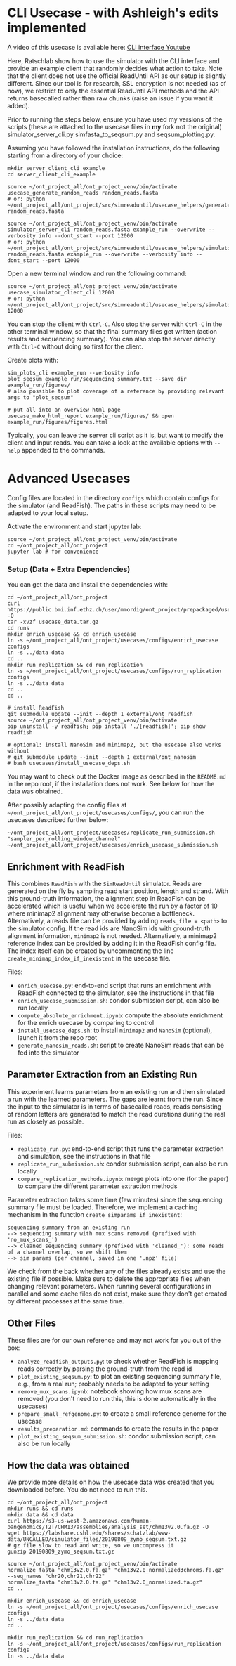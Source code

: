 # CLI Usecase - with Ashleigh's edits implemented

A video of this usecase is available here: [CLI interface Youtube](https://youtu.be/8GDTD4Memes)

Here, Ratschlab show how to use the simulator with the CLI interface and provide an example client that randomly decides what action to take. 
Note that the client does not use the official ReadUntil API as our setup is slightly different. Since our tool is for research, SSL encryption is not needed (as of now), we restrict to only the essential ReadUntil API methods and the API returns basecalled rather than raw chunks (raise an issue if you want it added).

Prior to running the steps below, ensure you have used my versions of the scripts (these are attached to the usecase files in **my** fork not the original) simulator_server_cli.py simfasta_to_seqsum.py and seqsum_plotting.py. 

Assuming you have followed the installation instructions, do the following starting from a directory of your choice:
```{bash}
mkdir server_client_cli_example
cd server_client_cli_example

source ~/ont_project_all/ont_project_venv/bin/activate
usecase_generate_random_reads random_reads.fasta
# or: python ~/ont_project_all/ont_project/src/simreaduntil/usecase_helpers/generate_random_reads.py random_reads.fasta

source ~/ont_project_all/ont_project_venv/bin/activate
simulator_server_cli random_reads.fasta example_run --overwrite --verbosity info --dont_start --port 12000
# or: python ~/ont_project_all/ont_project/src/simreaduntil/usecase_helpers/simulator_server_cli.py random_reads.fasta example_run --overwrite --verbosity info --dont_start --port 12000
```

Open a new terminal window and run the following command:
```{bash}
source ~/ont_project_all/ont_project_venv/bin/activate
usecase_simulator_client_cli 12000
# or: python ~/ont_project_all/ont_project/src/simreaduntil/usecase_helpers/simulator_client_cli.py 12000
```

You can stop the client with `Ctrl-C`. Also stop the server with `Ctrl-C` in the other terminal window, so that the final summary files get written (action results and sequencing summary).
You can also stop the server directly with `Ctrl-C` without doing so first for the client.

Create plots with:
```{bash}
sim_plots_cli example_run --verbosity info
plot_seqsum example_run/sequencing_summary.txt --save_dir example_run/figures/
# also possible to plot coverage of a reference by providing relevant args to "plot_seqsum"

# put all into an overview html page
usecase_make_html_report example_run/figures/ && open example_run/figures/figures.html
```

Typically, you can leave the server cli script as it is, but want to modify the client and input reads.
You can take a look at the available options with `--help` appended to the commands.

# Advanced Usecases

Config files are located in the directory `configs` which contain configs for the simulator (and ReadFish).
The paths in these scripts may need to be adapted to your local setup.

Activate the environment and start jupyter lab:
```{bash}
source ~/ont_project_all/ont_project_venv/bin/activate
cd ~/ont_project_all/ont_project
jupyter lab # for convenience
```

### Setup (Data + Extra Dependencies)

You can get the data and install the dependencies with:
```{bash}
cd ~/ont_project_all/ont_project
curl https://public.bmi.inf.ethz.ch/user/mmordig/ont_project/prepackaged/usecase_data.tar.gz -O
tar -xvzf usecase_data.tar.gz
cd runs
mkdir enrich_usecase && cd enrich_usecase
ln -s ~/ont_project_all/ont_project/usecases/configs/enrich_usecase configs
ln -s ../data data
cd ..
mkdir run_replication && cd run_replication
ln -s ~/ont_project_all/ont_project/usecases/configs/run_replication configs
ln -s ../data data
cd ..
cd ..

# install ReadFish
git submodule update --init --depth 1 external/ont_readfish
source ~/ont_project_all/ont_project_venv/bin/activate
pip uninstall -y readfish; pip install './[readfish]'; pip show readfish

# optional: install NanoSim and minimap2, but the usecase also works without
# git submodule update --init --depth 1 external/ont_nanosim
# bash usecases/install_usecase_deps.sh
```

You may want to check out the Docker image as described in the `README.md` in the repo root, if the installation does not work.
See below for how the data was obtained.

After possibly adapting the config files at `~/ont_project_all/ont_project/usecases/configs/`, you can run the usecases described further below:
```{bash}
~/ont_project_all/ont_project/usecases/replicate_run_submission.sh "sampler_per_rolling_window_channel"
~/ont_project_all/ont_project/usecases/enrich_usecase_submission.sh
```

## Enrichment with ReadFish

This combines `ReadFish` with the `SimReadUntil` simulator. Reads are generated on the fly by sampling read start position, length and strand. With this ground-truth information, the alignment step in ReadFish can be accelerated which is useful when we accelerate the run by a factor of 10 where minimap2 alignment may otherwise become a bottleneck.
Alternatively, a reads file can be provided by adding `reads_file = <path>` to the simulator config.
If the read ids are NanoSim ids with ground-truth alignment information, `minimap2` is not needed. Alternatively, a minimap2 reference index can be provided by adding it in the ReadFish config file. The index itself can be created by uncommenting the line `create_minimap_index_if_inexistent` in the usecase file.

Files:
- `enrich_usecase.py`: end-to-end script that runs an enrichment with ReadFish connected to the simulator, see the instructions in that file
- `enrich_usecase_submission.sh`: condor submission script, can also be run locally
- `compute_absolute_enrichment.ipynb`: compute the absolute enrichment for the enrich usecase by comparing to control
- `install_usecase_deps.sh`: to install `minimap2` and `NanoSim` (optional), launch it from the repo root
- `generate_nanosim_reads.sh`: script to create NanoSim reads that can be fed into the simulator

## Parameter Extraction from an Existing Run

This experiment learns parameters from an existing run and then simulated a run with the learned parameters.
The gaps are learnt from the run.
Since the input to the simulator is in terms of basecalled reads, reads consisting of random letters are generated to match the read durations during the real run as closely as possible.

Files:
- `replicate_run.py`: end-to-end script that runs the parameter extraction and simulation, see the instructions in that file
- `replicate_run_submission.sh`: condor submission script, can also be run locally
- `compare_replication_methods.ipynb`: merge plots into one (for the paper) to compare the different parameter extraction methods

Parameter extraction takes some time (few minutes) since the sequencing summary file must be loaded. Therefore, we implement a caching mechanism in the function `create_simparams_if_inexistent`:
```{bash}
sequencing summary from an existing run 
--> sequencing summary with mux scans removed (prefixed with 'no_mux_scans_') 
--> cleaned sequencing summary (prefixed with 'cleaned_'): some reads of a channel overlap, so we shift them
--> sim params (per channel, saved in one '.npz' file)
```
We check from the back whether any of the files already exists and use the existing file if possible.
Make sure to delete the appropriate files when changing relevant parameters.
When running several configurations in parallel and some cache files do not exist, make sure they don't get created by different processes at the same time.

## Other Files

These files are for our own reference and may not work for you out of the box:
- `analyze_readfish_outputs.py`: to check whether ReadFish is mapping reads correctly by parsing the ground-truth from the read id
- `plot_existing_seqsum.py`: to plot an existing sequencing summary file, e.g., from a real run; probably needs to be adapted to your setting
- `remove_mux_scans.ipynb`: notebook showing how mux scans are removed (you don't need to run this, this is done automatically in the usecases)
- `prepare_small_refgenome.py`: to create a small reference genome for the usecase
- `results_preparation.md`: commands to create the results in the paper
- `plot_existing_seqsum_submission.sh`: condor submission script, can also be run locally

## How the data was obtained

We provide more details on how the usecase data was created that you downloaded before. You do not need to run this.

```{bash}
cd ~/ont_project_all/ont_project
mkdir runs && cd runs
mkdir data && cd data
curl https://s3-us-west-2.amazonaws.com/human-pangenomics/T2T/CHM13/assemblies/analysis_set/chm13v2.0.fa.gz -O
wget https://labshare.cshl.edu/shares/schatzlab/www-data/UNCALLED/simulator_files/20190809_zymo_seqsum.txt.gz
# gz file slow to read and write, so we uncompress it
gunzip 20190809_zymo_seqsum.txt.gz

source ~/ont_project_all/ont_project_venv/bin/activate
normalize_fasta "chm13v2.0.fa.gz" "chm13v2.0_normalized3chroms.fa.gz" --seq_names "chr20,chr21,chr22"
normalize_fasta "chm13v2.0.fa.gz" "chm13v2.0_normalized.fa.gz"
cd ..

mkdir enrich_usecase && cd enrich_usecase
ln -s ~/ont_project_all/ont_project/usecases/configs/enrich_usecase configs
ln -s ../data data
cd ..

mkdir run_replication && cd run_replication
ln -s ~/ont_project_all/ont_project/usecases/configs/run_replication configs
ln -s ../data data
```
